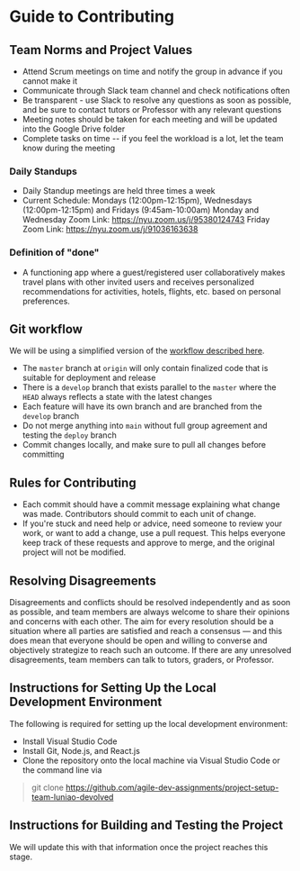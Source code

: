 # Guide to Contributing

## Team Norms and Project Values
* Attend Scrum meetings on time and notify the group in advance if you cannot make it
* Communicate through Slack team channel and check notifications often
* Be transparent - use Slack to resolve any questions as soon as possible, and be sure to contact tutors or Professor with any relevant questions
* Meeting notes should be taken for each meeting and will be updated into the Google Drive folder
* Complete tasks on time -- if you feel the workload is a lot, let the team know during the meeting

### Daily Standups
* Daily Standup meetings are held three times a week
* Current Schedule: Mondays (12:00pm-12:15pm), Wednesdays (12:00pm-12:15pm) and Fridays (9:45am-10:00am)
Monday and Wednesday Zoom Link: https://nyu.zoom.us/j/95380124743
Friday Zoom Link: https://nyu.zoom.us/j/91036163638 

### Definition of "done"
* A functioning app where a guest/registered user collaboratively makes travel plans with other invited users and receives personalized recommendations for activities, hotels, flights, etc. based on personal preferences.

## Git workflow
We will be using a simplified version of the [workflow described here](https://nvie.com/posts/a-successful-git-branching-model/).
* The `master` branch at `origin` will only contain finalized code that is suitable for deployment and release
* There is a `develop` branch that exists parallel to the `master` where the `HEAD` always reflects a state with the latest changes
* Each feature will have its own branch and are branched from the `develop` branch
* Do not merge anything into `main` without full group agreement and testing the `deploy` branch
* Commit changes locally, and make sure to pull all changes before committing


## Rules for Contributing
* Each commit should have a commit message explaining what change was made. Contributors should commit to each unit of change.
* If you're stuck and need help or advice, need someone to review your work, or want to add a change, use a pull request. This helps everyone keep track of these requests and approve to merge, and the original project will not be modified.


## Resolving Disagreements  
Disagreements and conflicts should be resolved independently and as soon as possible, and team members are always welcome to share their opinions and concerns with each other. The aim for every resolution should be a situation where all parties are satisfied and reach a consensus — and this does mean that everyone should be open and willing to converse and objectively strategize to reach such an outcome. If there are any unresolved disagreements, team members can talk to tutors, graders, or Professor.


## Instructions for Setting Up the Local Development Environment
The following is required for setting up the local development environment:

* Install Visual Studio Code
* Install Git, Node.js, and React.js
* Clone the repository onto the local machine via Visual Studio Code or the command line via
>git clone https://github.com/agile-dev-assignments/project-setup-team-luniao-devolved


## Instructions for Building and Testing the Project  
We will update this with that information once the project reaches this stage.
